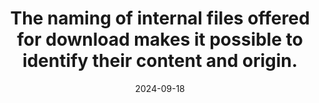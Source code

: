 ---
N: '145'
Rubrique: Liens
title: The naming of internal files offered for download makes it possible to identify their content and origin.
abstract: 
categories: ["Links"]
agrege: O4145-E050
opquast: '4 145'
indiceebook: '50'
description: "Rule n° 050"
before: "049"
weight: "050"
after: "051"
actif: '1'
layout: rules
date: 2024-09-18
tags: ["", ""]
objectif: ["", ""]
Meo: [""]
Controle: [""
]
epubcheck: 
ace: 
humancheck: true
Source: ["Opquast"]
Referentiel: [""]
Steps: ["", ""]
---